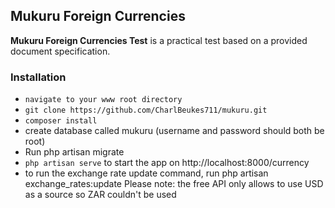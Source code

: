## Mukuru Foreign Currencies ##

**Mukuru Foreign Currencies Test** is a practical test based on a provided document specification.

### Installation ###

* `navigate to your www root directory `
* `git clone https://github.com/CharlBeukes711/mukuru.git`
* `composer install`
* create database called mukuru (username and password should both be root)
* Run php artisan migrate
* `php artisan serve` to start the app on http://localhost:8000/currency
* to run the exchange rate update command, run php artisan exchange_rates:update
Please note: the free API only allows to use USD as a source so ZAR couldn't be used